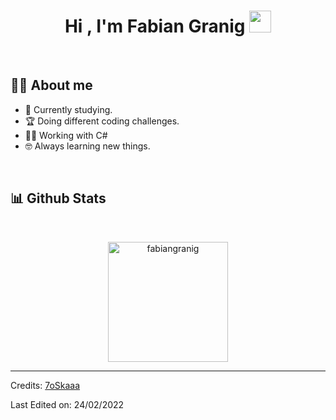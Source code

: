 <h1 align="center">Hi , I'm Fabian Granig <img src="https://media.giphy.com/media/hvRJCLFzcasrR4ia7z/giphy.gif" width="35"></h1>

<br>

## :sassy_man:  About me
- :school: Currently studying.
- :trophy: Doing different coding challenges.
- :technologist: Working with C#
- :nerd_face: Always learning new things.

<br>

## 📊 Github Stats
<br/>
  <p align="center">
	  <img src="https://github-readme-stats.vercel.app/api/top-langs?username=fabiangranig&langs_count=10&show_icons=true&locale=en&layout=compact&theme=algolia" alt="fabiangranig" height="192px"/>

-----
Credits: [7oSkaaa](https://github.com/7oSkaaa)

Last Edited on: 24/02/2022
